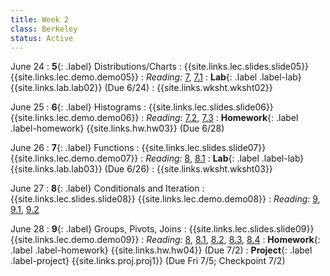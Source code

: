 ```yaml
---
title: Week 2
class: Berkeley
status: Active
---
```


June 24
: **5**{: .label} Distributions/Charts
    : {{site.links.lec.slides.slide05}} {{site.links.lec.demo.demo05}}
: _Reading:_ [7](https://inferentialthinking.com/chapters/07/Visualization.html), [7.1](https://inferentialthinking.com/chapters/07/1/Visualizing_Categorical_Distributions.html)
: **Lab**{: .label .label-lab} {{site.links.lab.lab02}} (Due 6/24)
    : {{site.links.wksht.wksht02}}

June 25
: **6**{: .label} Histograms
    : {{site.links.lec.slides.slide06}} {{site.links.lec.demo.demo06}}
: _Reading:_ [7.2](https://inferentialthinking.com/chapters/07/2/Visualizing_Numerical_Distributions.html), [7.3](https://inferentialthinking.com/chapters/07/3/Overlaid_Graphs.html)
: **Homework**{: .label .label-homework} {{site.links.hw.hw03}} (Due 6/28)

June 26
: **7**{: .label} Functions
    : {{site.links.lec.slides.slide07}} {{site.links.lec.demo.demo07}}
: _Reading:_ [8](https://inferentialthinking.com/chapters/08/Functions_and_Tables.html), [8.1](https://inferentialthinking.com/chapters/08/1/Applying_a_Function_to_a_Column.html)
: **Lab**{: .label .label-lab} {{site.links.lab.lab03}} (Due 6/26)
    : {{site.links.wksht.wksht03}}

June 27
: **8**{: .label} Conditionals and Iteration
    : {{site.links.lec.slides.slide08}} {{site.links.lec.demo.demo08}}
: _Reading:_ [9](https://inferentialthinking.com/chapters/09/Randomness.html), [9.1](https://inferentialthinking.com/chapters/09/1/Conditional_Statements.html), [9.2](https://inferentialthinking.com/chapters/09/2/Iteration.html)

June 28
: **9**{: .label} Groups, Pivots, Joins
    : {{site.links.lec.slides.slide09}} {{site.links.lec.demo.demo09}}
: _Reading:_ [8](https://inferentialthinking.com/chapters/08/Functions_and_Tables.html), [8.1](https://inferentialthinking.com/chapters/08/1/Applying_a_Function_to_a_Column.html), [8.2](https://inferentialthinking.com/chapters/08/2/Classifying_by_One_Variable.html), [8.3](https://inferentialthinking.com/chapters/08/3/Cross-Classifying_by_More_than_One_Variable.html), [8.4](https://inferentialthinking.com/chapters/08/4/Joining_Tables_by_Columns.html)
: **Homework**{: .label .label-homework} {{site.links.hw.hw04}} (Due 7/2)
: **Project**{: .label .label-project} {{site.links.proj.proj1}} (Due Fri 7/5; Checkpoint 7/2)
